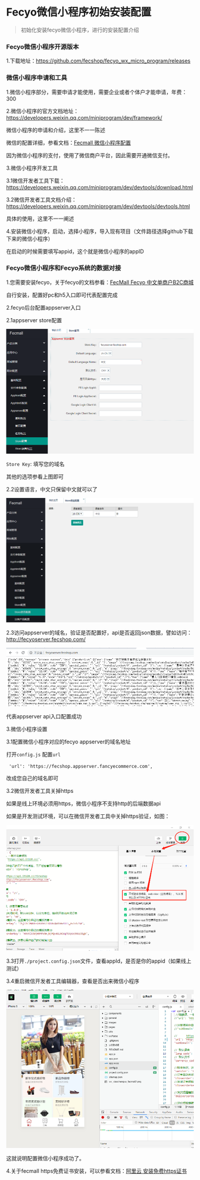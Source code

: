 Fecyo微信小程序初始安装配置
================

> 初始化安装fecyo微信小程序，进行的安装配置介绍


### Fecyo微信小程序开源版本

1.下载地址：https://github.com/fecshop/fecyo_wx_micro_program/releases



### 微信小程序申请和工具

1.微信小程序部分，需要申请才能使用，需要企业或者个体户才能申请，年费：300

2.微信小程序的官方文档地址：https://developers.weixin.qq.com/miniprogram/dev/framework/

微信小程序的申请和介绍，这里不一一陈述


微信的配置详细，参看文档：[Fecmall 微信小程序配置](http://www.fecmall.com/doc/fecshop-guide/instructions/cn-2.0/guide-fecmall_wx_micro.html)

因为微信小程序的支付，使用了微信商户平台，因此需要开通微信支付。

3.微信小程序开发工具

3.1微信开发者工具下载：https://developers.weixin.qq.com/miniprogram/dev/devtools/download.html

3.2微信开发者工具文档介绍：https://developers.weixin.qq.com/miniprogram/dev/devtools/devtools.html

具体的使用，这里不一一阐述


4.安装微信小程序，启动，选择小程序，导入现有项目（文件路径选择github下载下来的微信小程序）

在启动的时候需要填写appid，这个就是微信小程序的appID


### Fecyo微信小程序和Fecyo系统的数据对接


1.您需要安装fecyo，关于fecyo的文档参看：[FecMall Fecyo 中文单商户B2C商城](http://www.fecmall.com/doc/fecmall-guide/fecyo/cn-1.0/guide-fecmall-fecyo-about.html)

自行安装，配置好pc和h5入口即可代表配置完成



2.fecyo后台配置appserver入口

2.1appserver store配置

![](images/s1.png)

`Store Key`: 填写您的域名

其他的选项参看上图即可


2.2设置语言，中文只保留中文就可以了

![](images/s2.png)

2.3访问appserver的域名，验证是否配置好，api是否返回json数据，譬如访问：http://fecyoserver.fecshop.com/

![](images/s4.png)

代表appserver api入口配置成功


3.微信小程序设置

3.1配置微信小程序对应的fecyo appserver的域名地址


打开`config.js` 配置`url`

```
 'url': 'https://fecshop.appserver.fancyecommerce.com',
```

改成您自己的域名即可


3.2微信开发者工具关掉https

如果是线上环境必须用https，微信小程序不支持http的后端数据api

如果是开发测试环境，可以在微信开发者工具中关掉https验证，如图：

![](images/s3.png)


3.3打开`./project.config.json`文件，查看appId，是否是你的appid（如果线上测试）

3.4重启微信开发者工具编辑器，查看是否出来微信小程序


![](images/s5.png)

这就说明配置微信小程序成功了。


4.关于fecmall https免费证书安装，可以参看文档：[阿里云 安装免费https证书](http://www.fecmall.com/topic/4085)






